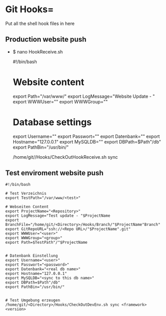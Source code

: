 # Git Hooks=

Put all the shell hook files in here


## Production website push

* $ nano <Repository>HookReceive.sh

    #!/bin/bash

    # Website content
    export Path="/var/www/<path>"
    export LogMessage="Website Update - <Project>"
    export WWWUser="<user>"
    export WWWGroup="<group>"

    # Database settings
    export Username="<user>"
    export Passwort="<password>"
    export Datenbank="<real db name>"
    export Hostname="127.0.0.1"
    export MySQLDB="<sync to this db name>"
    export DBPath=$Path"/db"
    export PathBin="/usr/bin/"

    /home/git/<Directory>/Hooks/CheckOutHookReceive.sh sync


## Test enviroment website push

    #!/bin/bash

    # Test Verzeichnis
    export TestPath="/var/www/<test>"

    # Webseiten Content
    export ProjectName="<Repository>"
    export LogMessage="Test update - "$ProjectName
    export BranchFile="/home/git/<Directory>/Hooks/Branch/"$ProjectName"Branch"
    export GitRepoURL="ssh://<Repo URL>/"$ProjectName".git"
    export WWWUser="<user>"
    export WWWGroup="<group>"
    export Path=$TestPath"/"$ProjectName


    # Datenbank Einstellung
    export Username="<user>"
    export Passwort="<password>"
    export Datenbank="<real db name>"
    export Hostname="127.0.0.1"
    export MySQLDB="<sync to this db name>"
    export DBPath=$Path"/db"
    export PathBin="/usr/bin/"


    # Test Umgebung erzeugen
    /home/git/<Directory>/Hooks/CheckOutDevEnv.sh sync <framework> <version>
